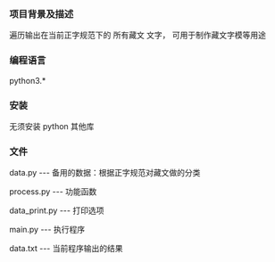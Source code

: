 ### 项目背景及描述

遍历输出在当前正字规范下的 所有藏文  文字， 可用于制作藏文字模等用途

### 编程语言  

python3.*  

### 安装 

无须安装 python 其他库

### 文件

data.py       ---  备用的数据：根据正字规范对藏文做的分类

process.py    ---  功能函数  

data_print.py   --- 打印选项 

main.py       --- 执行程序

data.txt      --- 当前程序输出的结果
